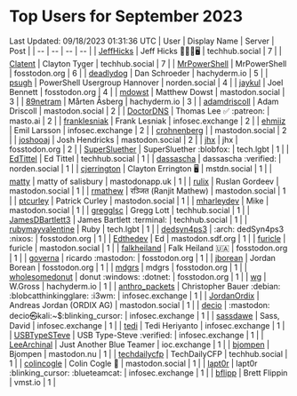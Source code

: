 # Top Users for September 2023
Last Updated: 09/18/2023 01:31:36 UTC
| User | Display Name | Server | Post |
| -- | -- | -- | -- |
| [JeffHicks](https://techhub.social/@JeffHicks) | Jeff Hicks 🐶🎼🍷🖥️ | techhub.social | 7 |
| [Clatent](https://techhub.social/@Clatent) | Clayton Tyger | techhub.social | 7 |
| [MrPowerShell](https://fosstodon.org/@MrPowerShell) | MrPowerShell | fosstodon.org | 6 |
| [deadlydog](https://hachyderm.io/@deadlydog) | Dan Schroeder | hachyderm.io | 5 |
| [psugh](https://norden.social/@psugh) | PowerShell Usergroup Hannover | norden.social | 4 |
| [jaykul](https://fosstodon.org/@jaykul) | Joel Bennett | fosstodon.org | 4 |
| [mdowst](https://mastodon.social/@mdowst) | Matthew Dowst | mastodon.social | 3 |
| [89netram](https://hachyderm.io/@89netram) | Mårten Åsberg | hachyderm.io | 3 |
| [adamdriscoll](https://mastodon.social/@adamdriscoll) | Adam Driscoll | mastodon.social | 2 |
| [DoctorDNS](https://masto.ai/@DoctorDNS) | Thomas Lee ✅ :patreon: | masto.ai | 2 |
| [franklesniak](https://infosec.exchange/@franklesniak) | Frank Lesniak | infosec.exchange | 2 |
| [ehmiiz](https://infosec.exchange/@ehmiiz) | Emil Larsson | infosec.exchange | 2 |
| [crohnenberg](https://mastodon.social/@crohnenberg) |  | mastodon.social | 2 |
| [joshooaj](https://mastodon.social/@joshooaj) | Josh Hendricks | mastodon.social | 2 |
| [jhx](https://fosstodon.org/@jhx) | jhx | fosstodon.org | 2 |
| [SuperSluether](https://tech.lgbt/@SuperSluether) | SuperSluether :blobfox: | tech.lgbt | 1 |
| [EdTittel](https://techhub.social/@EdTittel) | Ed Tittel | techhub.social | 1 |
| [dassascha](https://norden.social/@dassascha) | dassascha :verified: | norden.social | 1 |
| [cjerrington](https://mstdn.social/@cjerrington) | Clayton Errington 🖥️ | mstdn.social | 1 |
| [matty](https://mastodonapp.uk/@matty) | matty of salisbury | mastodonapp.uk | 1 |
| [rulix](https://mastodon.social/@rulix) | Ruslan Gordeev | mastodon.social | 1 |
| [rmathew](https://mastodon.social/@rmathew) | रञ्जित (Ranjit Mathew) | mastodon.social | 1 |
| [ptcurley](https://mastodon.social/@ptcurley) | Patrick Curley | mastodon.social | 1 |
| [mharleydev](https://mastodon.social/@mharleydev) | Mike | mastodon.social | 1 |
| [gregglsc](https://techhub.social/@gregglsc) | Gregg Lott | techhub.social | 1 |
| [JamesDBartlett3](https://techhub.social/@JamesDBartlett3) | James Bartlett :terminal: | techhub.social | 1 |
| [rubymayvalentine](https://tech.lgbt/@rubymayvalentine) | Ruby | tech.lgbt | 1 |
| [dedsyn4ps3](https://fosstodon.org/@dedsyn4ps3) | :arch: dedSyn4ps3 :nixos: | fosstodon.org | 1 |
| [Edthedev](https://mastodon.sdf.org/@Edthedev) | Ed | mastodon.sdf.org | 1 |
| [furicle](https://mastodon.social/@furicle) | furicle | mastodon.social | 1 |
| [falkheiland](https://fosstodon.org/@falkheiland) | Falk Heiland 🇺🇦 | fosstodon.org | 1 |
| [governa](https://fosstodon.org/@governa) | ricardo :mastodon: | fosstodon.org | 1 |
| [jborean](https://fosstodon.org/@jborean) | Jordan Borean | fosstodon.org | 1 |
| [mdgrs](https://fosstodon.org/@mdgrs) | mdgrs | fosstodon.org | 1 |
| [wholesomedonut](https://fosstodon.org/@wholesomedonut) | donut :windows: :dotnet: | fosstodon.org | 1 |
| [wg](https://hachyderm.io/@wg) | W.Gross | hachyderm.io | 1 |
| [anthro_packets](https://infosec.exchange/@anthro_packets) | Christopher Bauer :debian: ​:blobcatthinkingglare: :i3wm: | infosec.exchange | 1 |
| [JordanOrdix](https://mastodon.social/@JordanOrdix) | Andreas Jordan (ORDIX AG) | mastodon.social | 1 |
| [decio](https://infosec.exchange/@decio) | :mastodon: decio㉿kali:~$:blinking_cursor: | infosec.exchange | 1 |
| [sassdawe](https://infosec.exchange/@sassdawe) | Sass, David | infosec.exchange | 1 |
| [tedi](https://infosec.exchange/@tedi) | Tedi Heriyanto | infosec.exchange | 1 |
| [USBTypeSTeve](https://infosec.exchange/@USBTypeSTeve) | USB Type-Steve :verified: | infosec.exchange | 1 |
| [LeeArchinal](https://ioc.exchange/@LeeArchinal) | Just Another Blue Teamer | ioc.exchange | 1 |
| [bjompen](https://mastodon.nu/@bjompen) | Bjompen | mastodon.nu | 1 |
| [techdailycfp](https://techhub.social/@techdailycfp) | TechDailyCFP | techhub.social | 1 |
| [colincogle](https://mastodon.social/@colincogle) | Colin Cogle 🔵 | mastodon.social | 1 |
| [lapt0r](https://infosec.exchange/@lapt0r) | lapt0r :blinking_cursor: :blueteamcat: | infosec.exchange | 1 |
| [bflipp](https://vmst.io/@bflipp) | Brett Flippin | vmst.io | 1 |
